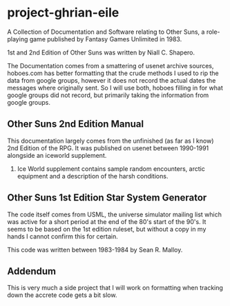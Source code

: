 # project-ghrian-eile
A Collection of Documentation and Software relating to Other Suns, a role-playing game published by Fantasy Games Unlimited in 1983.

1st and 2nd Edition of Other Suns was written by Niall C. Shapero.

The Documentation comes from a smattering of usenet archive sources, hoboes.com has better formatting that the crude methods I used to rip the data from 
google groups, however it does not record the actual dates the messages where originally sent. So I will use both, hoboes filling in for what google groups did 
not record, but primarily taking the information from google groups.

## Other Suns 2nd Edition Manual
This documentation largely comes from the unfinished (as far as I know) 2nd Edition of the RPG. It was published on usenet between 1990-1991 alongside an 
iceworld supplement. 

1. Ice World supplement contains sample random encounters, arctic equipment and a description of the harsh conditions.

    
    

## Other Suns 1st Edition Star System Generator
The code itself comes from USML, the universe simulator mailing list which was active for a short period at the end of the 80's start of the 90's. It seems 
to be based on the 1st edition ruleset, but without a copy in my hands I cannot confirm this for certain.

This code was written between 1983-1984 by Sean R. Malloy.

## Addendum
This is very much a side project that I will work on formatting when tracking down the accrete code gets a bit slow.